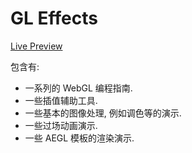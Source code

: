 # GL Effects

[Live Preview](https://purhya.github.io/gl-effects/)


包含有:

- 一系列的 WebGL 编程指南.
- 一些插值辅助工具.
- 一些基本的图像处理, 例如调色等的演示.
- 一些过场动画演示.
- 一些 AEGL 模板的渲染演示.
